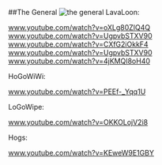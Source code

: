 ##The General
![the general](http://i.imgur.com/zrFEMf2.jpg)
LavaLoon:

www.youtube.com/watch?v=oXLg80ZIQ4Q  
www.youtube.com/watch?v=UgpvbSTXV90  
www.youtube.com/watch?v=CXfG2iOkkF4  
www.youtube.com/watch?v=UgpvbSTXV90  
www.youtube.com/watch?v=4jKMQI8oH40  

HoGoWiWi:

www.youtube.com/watch?v=PEEf-_Yqq1U

LoGoWipe:

www.youtube.com/watch?v=OKKOLojV2i8

Hogs:

www.youtube.com/watch?v=KEweW9E1GBY
